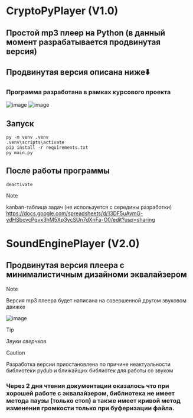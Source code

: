 # CryptoPyPlayer (V1.0) 
## Простой mp3 плеер на Python (в данный момент разрабатывается продвинутая версия)
## Продвинутая версия описана ниже⬇️
### Программа разработана в рамках курсового проекта
![image](https://github.com/VanoCry/pyqt/assets/76244655/88c23830-16a1-421f-a47c-4f8eb90f7a0a)
![image](https://github.com/VanoCry/pyqt/assets/76244655/e1b6f40f-742a-4d64-9a29-df31118a5c82)
## Запуск
```
py -m venv .venv
.venv\scripts\activate
pip install -r requirements.txt
py main.py
```
## После работы программы
```
deactivate
```
> [!NOTE]
> kanban-таблица задач (не используется с середины разработки)
> https://docs.google.com/spreadsheets/d/13DF5uAvmG-ydHSbcvcPqvx3hM5Xp3ycSUn7dXnFa-O0/edit?usp=sharing

# SoundEnginePlayer (V2.0)
## Продвинутая версия плеера с минималистичным дизайноми эквалайзером
> [!NOTE]
> Версия mp3 плеера будет написана на совершенной другом звуковом движке




![image](https://github.com/VanoCry/pyqt/assets/76244655/229912d3-0c1a-4e7c-b760-dbb6195c5b11)



> [!TIP]
> *Звуки сверчков*


> [!CAUTION]
> Разработка версии приостановлена по причине неактуальности библиотеки pydub и ближайщих библиотек для работы со звуком

### Через 2 дня чтения документации оказалось что при хорошей работе с эквалайзером, библиотека не имеет метода паузы (только стоп) а также имеет кривой метод изменения громкости только при буферизации файла.
